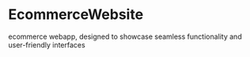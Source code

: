 # EcommerceWebsite
ecommerce webapp, designed to showcase seamless functionality and user-friendly interfaces
